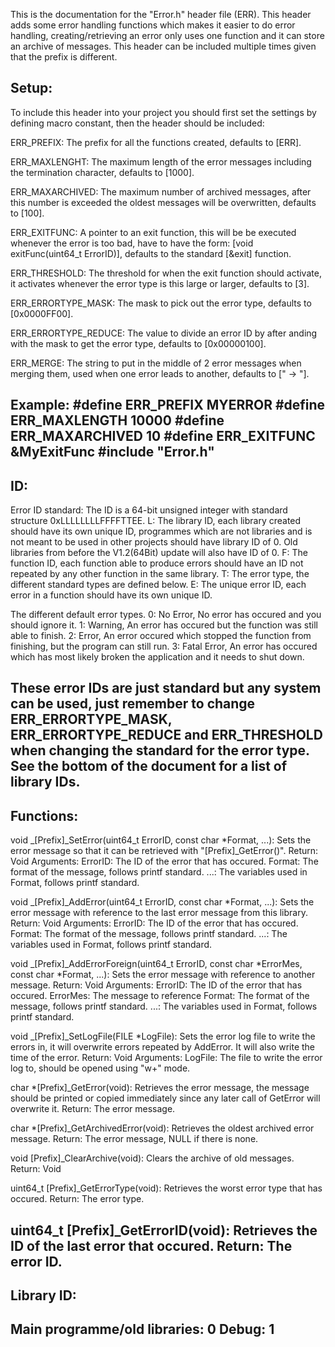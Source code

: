 This is the documentation for the "Error.h" header file (ERR).
This header adds some error handling functions which makes it easier to do error handling,
creating/retrieving an error only uses one function and it can store an archive of messages.
This header can be included multiple times given that the prefix is different.

Setup:
----------------------------------------------------------------------------------------------------
To include this header into your project you should first set the settings by defining macro
constant, then the header should be included:

ERR_PREFIX:         The prefix for all the functions created, defaults to [ERR].

ERR_MAXLENGHT:      The maximum length of the error messages including the termination character, 
                    defaults to [1000].

ERR_MAXARCHIVED:    The maximum number of archived messages, after this number is exceeded the 
                    oldest messages will be overwritten, defaults to [100].

ERR_EXITFUNC:       A pointer to an exit function, this will be be executed whenever the error is
                    too bad, have to have the form: [void exitFunc(uint64_t ErrorID)], defaults to
                    the standard [&exit] function.

ERR_THRESHOLD:      The threshold for when the exit function should activate, it activates whenever 
                    the error type is this large or larger, defaults to [3].

ERR_ERRORTYPE_MASK: The mask to pick out the error type, defaults to [0x0000FF00].

ERR_ERRORTYPE_REDUCE: The value to divide an error ID by after anding with the mask to get the 
                    error type, defaults to [0x00000100].

ERR_MERGE:          The string to put in the middle of 2 error messages when merging them, used when
                    one error leads to another, defaults to [" -> "].


Example:
#define ERR_PREFIX MYERROR
#define ERR_MAXLENGTH 10000
#define ERR_MAXARCHIVED 10
#define ERR_EXITFUNC &MyExitFunc
#include "Error.h"
----------------------------------------------------------------------------------------------------

ID:
----------------------------------------------------------------------------------------------------
Error ID standard: The ID is a 64-bit unsigned integer with standard structure 0xLLLLLLLLFFFFTTEE.
L: The library ID, each library created should have its own unique ID, programmes which are not 
   libraries and is not meant to be used in other projects should have library ID of 0.
   Old libraries from before the V1.2(64Bit) update will also have ID of 0.
F: The function ID, each function able to produce errors should have an ID not repeated by any
   other function in the same library.
T: The error type, the different standard types are defined below.
E: The unique error ID, each error in a function should have its own unique ID.

The different default error types.
0: No Error, No error has occured and you should ignore it.
1: Warning, An error has occured but the function was still able to finish.
2: Error, An error occured which stopped the function from finishing, but the program can still run.
3: Fatal Error, An error has occured which has most likely broken the application and it needs to 
   shut down.

These error IDs are just standard but any system can be used, just remember to change 
ERR_ERRORTYPE_MASK, ERR_ERRORTYPE_REDUCE and ERR_THRESHOLD when changing the standard for the
error type. See the bottom of the document for a list of library IDs.
----------------------------------------------------------------------------------------------------


Functions:
----------------------------------------------------------------------------------------------------
void _[Prefix]_SetError(uint64_t ErrorID, const char *Format, ...):
    Sets the error message so that it can be retrieved with "[Prefix]_GetError()".
    Return: Void
    Arguments:
        ErrorID:        The ID of the error that has occured.
		Format:         The format of the message, follows printf standard.
        ...:            The variables used in Format, follows printf standard.

void _[Prefix]_AddError(uint64_t ErrorID, const char *Format, ...):
    Sets the error message with reference to the last error message from this library.
    Return: Void
    Arguments:
        ErrorID:        The ID of the error that has occured.
		Format:         The format of the message, follows printf standard.
        ...:            The variables used in Format, follows printf standard.

void _[Prefix]_AddErrorForeign(uint64_t ErrorID, const char *ErrorMes, const char *Format, ...):
    Sets the error message with reference to another message.
    Return: Void
    Arguments:
        ErrorID:        The ID of the error that has occured.
        ErrorMes:       The message to reference
		Format:         The format of the message, follows printf standard.
        ...:            The variables used in Format, follows printf standard.

void _[Prefix]_SetLogFile(FILE *LogFile):
    Sets the error log file to write the errors in, it will overwrite errors repeated by AddError.
    It will also write the time of the error.
    Return: Void
    Arguments:
        LogFile:        The file to write the error log to, should be opened using "w+" mode.

char *[Prefix]_GetError(void):
    Retrieves the error message, the message should be printed or copied immediately since any 
    later call of GetError will overwrite it.
    Return: The error message.

char *[Prefix]_GetArchivedError(void):
    Retrieves the oldest archived error message.
    Return: The error message, NULL if there is none.

void [Prefix]_ClearArchive(void):
    Clears the archive of old messages.
    Return: Void
	
uint64_t [Prefix]_GetErrorType(void):
	Retrieves the worst error type that has occured.
	Return: The error type.

uint64_t [Prefix]_GetErrorID(void):
    Retrieves the ID of the last error that occured.
    Return: The error ID.
----------------------------------------------------------------------------------------------------

Library ID:
----------------------------------------------------------------------------------------------------
Main programme/old libraries:                           0
Debug:                                                  1
----------------------------------------------------------------------------------------------------
